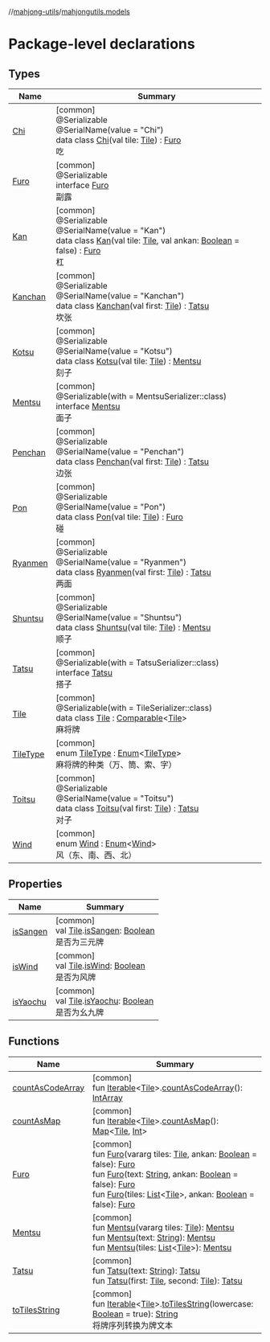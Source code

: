 //[mahjong-utils](../../index.md)/[mahjongutils.models](index.md)

# Package-level declarations

## Types

| Name | Summary |
|---|---|
| [Chi](-chi/index.md) | [common]<br>@Serializable<br>@SerialName(value = &quot;Chi&quot;)<br>data class [Chi](-chi/index.md)(val tile: [Tile](-tile/index.md)) : [Furo](-furo/index.md)<br>吃 |
| [Furo](-furo/index.md) | [common]<br>@Serializable<br>interface [Furo](-furo/index.md)<br>副露 |
| [Kan](-kan/index.md) | [common]<br>@Serializable<br>@SerialName(value = &quot;Kan&quot;)<br>data class [Kan](-kan/index.md)(val tile: [Tile](-tile/index.md), val ankan: [Boolean](https://kotlinlang.org/api/latest/jvm/stdlib/kotlin/-boolean/index.html) = false) : [Furo](-furo/index.md)<br>杠 |
| [Kanchan](-kanchan/index.md) | [common]<br>@Serializable<br>@SerialName(value = &quot;Kanchan&quot;)<br>data class [Kanchan](-kanchan/index.md)(val first: [Tile](-tile/index.md)) : [Tatsu](-tatsu/index.md)<br>坎张 |
| [Kotsu](-kotsu/index.md) | [common]<br>@Serializable<br>@SerialName(value = &quot;Kotsu&quot;)<br>data class [Kotsu](-kotsu/index.md)(val tile: [Tile](-tile/index.md)) : [Mentsu](-mentsu/index.md)<br>刻子 |
| [Mentsu](-mentsu/index.md) | [common]<br>@Serializable(with = MentsuSerializer::class)<br>interface [Mentsu](-mentsu/index.md)<br>面子 |
| [Penchan](-penchan/index.md) | [common]<br>@Serializable<br>@SerialName(value = &quot;Penchan&quot;)<br>data class [Penchan](-penchan/index.md)(val first: [Tile](-tile/index.md)) : [Tatsu](-tatsu/index.md)<br>边张 |
| [Pon](-pon/index.md) | [common]<br>@Serializable<br>@SerialName(value = &quot;Pon&quot;)<br>data class [Pon](-pon/index.md)(val tile: [Tile](-tile/index.md)) : [Furo](-furo/index.md)<br>碰 |
| [Ryanmen](-ryanmen/index.md) | [common]<br>@Serializable<br>@SerialName(value = &quot;Ryanmen&quot;)<br>data class [Ryanmen](-ryanmen/index.md)(val first: [Tile](-tile/index.md)) : [Tatsu](-tatsu/index.md)<br>两面 |
| [Shuntsu](-shuntsu/index.md) | [common]<br>@Serializable<br>@SerialName(value = &quot;Shuntsu&quot;)<br>data class [Shuntsu](-shuntsu/index.md)(val tile: [Tile](-tile/index.md)) : [Mentsu](-mentsu/index.md)<br>顺子 |
| [Tatsu](-tatsu/index.md) | [common]<br>@Serializable(with = TatsuSerializer::class)<br>interface [Tatsu](-tatsu/index.md)<br>搭子 |
| [Tile](-tile/index.md) | [common]<br>@Serializable(with = TileSerializer::class)<br>data class [Tile](-tile/index.md) : [Comparable](https://kotlinlang.org/api/latest/jvm/stdlib/kotlin/-comparable/index.html)&lt;[Tile](-tile/index.md)&gt; <br>麻将牌 |
| [TileType](-tile-type/index.md) | [common]<br>enum [TileType](-tile-type/index.md) : [Enum](https://kotlinlang.org/api/latest/jvm/stdlib/kotlin/-enum/index.html)&lt;[TileType](-tile-type/index.md)&gt; <br>麻将牌的种类（万、筒、索、字） |
| [Toitsu](-toitsu/index.md) | [common]<br>@Serializable<br>@SerialName(value = &quot;Toitsu&quot;)<br>data class [Toitsu](-toitsu/index.md)(val first: [Tile](-tile/index.md)) : [Tatsu](-tatsu/index.md)<br>对子 |
| [Wind](-wind/index.md) | [common]<br>enum [Wind](-wind/index.md) : [Enum](https://kotlinlang.org/api/latest/jvm/stdlib/kotlin/-enum/index.html)&lt;[Wind](-wind/index.md)&gt; <br>风（东、南、西、北） |

## Properties

| Name | Summary |
|---|---|
| [isSangen](is-sangen.md) | [common]<br>val [Tile](-tile/index.md).[isSangen](is-sangen.md): [Boolean](https://kotlinlang.org/api/latest/jvm/stdlib/kotlin/-boolean/index.html)<br>是否为三元牌 |
| [isWind](is-wind.md) | [common]<br>val [Tile](-tile/index.md).[isWind](is-wind.md): [Boolean](https://kotlinlang.org/api/latest/jvm/stdlib/kotlin/-boolean/index.html)<br>是否为风牌 |
| [isYaochu](is-yaochu.md) | [common]<br>val [Tile](-tile/index.md).[isYaochu](is-yaochu.md): [Boolean](https://kotlinlang.org/api/latest/jvm/stdlib/kotlin/-boolean/index.html)<br>是否为幺九牌 |

## Functions

| Name | Summary |
|---|---|
| [countAsCodeArray](count-as-code-array.md) | [common]<br>fun [Iterable](https://kotlinlang.org/api/latest/jvm/stdlib/kotlin.collections/-iterable/index.html)&lt;[Tile](-tile/index.md)&gt;.[countAsCodeArray](count-as-code-array.md)(): [IntArray](https://kotlinlang.org/api/latest/jvm/stdlib/kotlin/-int-array/index.html) |
| [countAsMap](count-as-map.md) | [common]<br>fun [Iterable](https://kotlinlang.org/api/latest/jvm/stdlib/kotlin.collections/-iterable/index.html)&lt;[Tile](-tile/index.md)&gt;.[countAsMap](count-as-map.md)(): [Map](https://kotlinlang.org/api/latest/jvm/stdlib/kotlin.collections/-map/index.html)&lt;[Tile](-tile/index.md), [Int](https://kotlinlang.org/api/latest/jvm/stdlib/kotlin/-int/index.html)&gt; |
| [Furo](-furo.md) | [common]<br>fun [Furo](-furo.md)(vararg tiles: [Tile](-tile/index.md), ankan: [Boolean](https://kotlinlang.org/api/latest/jvm/stdlib/kotlin/-boolean/index.html) = false): [Furo](-furo/index.md)<br>fun [Furo](-furo.md)(text: [String](https://kotlinlang.org/api/latest/jvm/stdlib/kotlin/-string/index.html), ankan: [Boolean](https://kotlinlang.org/api/latest/jvm/stdlib/kotlin/-boolean/index.html) = false): [Furo](-furo/index.md)<br>fun [Furo](-furo.md)(tiles: [List](https://kotlinlang.org/api/latest/jvm/stdlib/kotlin.collections/-list/index.html)&lt;[Tile](-tile/index.md)&gt;, ankan: [Boolean](https://kotlinlang.org/api/latest/jvm/stdlib/kotlin/-boolean/index.html) = false): [Furo](-furo/index.md) |
| [Mentsu](-mentsu.md) | [common]<br>fun [Mentsu](-mentsu.md)(vararg tiles: [Tile](-tile/index.md)): [Mentsu](-mentsu/index.md)<br>fun [Mentsu](-mentsu.md)(text: [String](https://kotlinlang.org/api/latest/jvm/stdlib/kotlin/-string/index.html)): [Mentsu](-mentsu/index.md)<br>fun [Mentsu](-mentsu.md)(tiles: [List](https://kotlinlang.org/api/latest/jvm/stdlib/kotlin.collections/-list/index.html)&lt;[Tile](-tile/index.md)&gt;): [Mentsu](-mentsu/index.md) |
| [Tatsu](-tatsu.md) | [common]<br>fun [Tatsu](-tatsu.md)(text: [String](https://kotlinlang.org/api/latest/jvm/stdlib/kotlin/-string/index.html)): [Tatsu](-tatsu/index.md)<br>fun [Tatsu](-tatsu.md)(first: [Tile](-tile/index.md), second: [Tile](-tile/index.md)): [Tatsu](-tatsu/index.md) |
| [toTilesString](to-tiles-string.md) | [common]<br>fun [Iterable](https://kotlinlang.org/api/latest/jvm/stdlib/kotlin.collections/-iterable/index.html)&lt;[Tile](-tile/index.md)&gt;.[toTilesString](to-tiles-string.md)(lowercase: [Boolean](https://kotlinlang.org/api/latest/jvm/stdlib/kotlin/-boolean/index.html) = true): [String](https://kotlinlang.org/api/latest/jvm/stdlib/kotlin/-string/index.html)<br>将牌序列转换为牌文本 |
